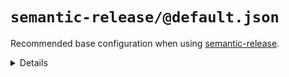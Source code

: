 # `semantic-release/@default.json`

Recommended base configuration when using [semantic-release](https://github.com/semantic-release/semantic-release).

<details>
  <summary>Details</summary>

## semantic-release/commit-conventions

_Updating `.releaserc.json` using `overwrite`._

_Requires `semantic-release`._

- Slightly extended [release commit convention](https://github.com/semantic-release/semantic-release#commit-message-format) for semantic-release.

</details>

